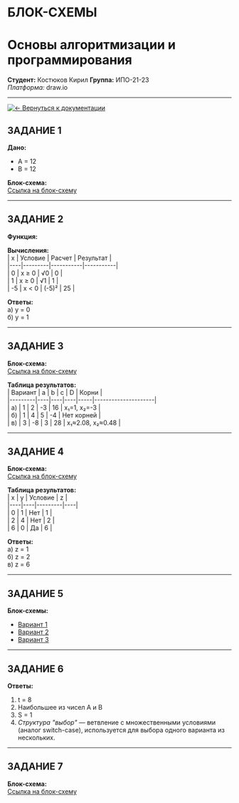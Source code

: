# БЛОК-СХЕМЫ
# Основы алгоритмизации и программирования 

**Студент:** Костюков Кирил 
**Группа:** ИПО-21-23  
*Платформа:* draw.io  

---
[![← Вернуться к документации](https://img.shields.io/badge/←_Вернуться_к_README-документации-8A2BE2)](https://github.com/Tednet-flame/-)

## ЗАДАНИЕ 1  
**Дано:**  
- A = 12  
- B = 12  

**Блок-схема:**  
[Ссылка на блок-схему](https://github.com/Tednet-flame/-/blob/main/%D0%B1%D0%BB%D0%BE%D0%BA-%D1%81%D1%85%D0%B5%D0%BC%D1%8B/%D0%B7%D0%B0%D0%B4%D0%B0%D0%BD%D0%B8%D0%B5%201.png)  

---

## ЗАДАНИЕ 2  
**Функция:**  

**Вычисления:**  
| x  | Условие | Расчет    | Результат |  
|----|---------|-----------|-----------|  
| 0  | x ≥ 0   | √0        | 0         |  
| 1  | x ≥ 0   | √1        | 1         |  
| -5 | x < 0   | (-5)²     | 25        |  

**Ответы:**  
а) y = 0  
б) y = 1  

---

## ЗАДАНИЕ 3  
**Блок-схема:**  
[Ссылка на блок-схему](https://github.com/Tednet-flame/-/blob/main/%D0%B1%D0%BB%D0%BE%D0%BA-%D1%81%D1%85%D0%B5%D0%BC%D1%8B/%D0%B7%D0%B0%D0%B4%D0%B0%D0%BD%D0%B8%D0%B5%203.png)  

**Таблица результатов:**  
| Вариант | a  | b  | c  | D   | Корни               |  
|---------|----|----|----|-----|---------------------|  
| а)      | 1  | 2  | -3 | 16  | x₁=1, x₂=-3         |  
| б)      | 1  | 4  | 5  | -4  | Нет корней          |  
| в)      | 3  | -8 | 3  | 28  | x₁≈2.08, x₂≈0.48    |  

---

## ЗАДАНИЕ 4  
**Блок-схема:**  
[Ссылка на блок-схему](https://github.com/Tednet-flame/-/blob/main/%D0%B1%D0%BB%D0%BE%D0%BA-%D1%81%D1%85%D0%B5%D0%BC%D1%8B/%D0%B7%D0%B0%D0%B4%D0%B0%D0%BD%D0%B8%D0%B5%204.png)  

**Таблица результатов:**  
| x  | y  | Условие | z  |  
|----|----|---------|----|  
| 0  | 1  | Нет     | 1  |  
| 2  | 4  | Нет     | 2  |  
| 6  | 0  | Да      | 6  |  

**Ответы:**  
а) z = 1  
б) z = 2  
в) z = 6  

---

## ЗАДАНИЕ 5  
**Блок-схемы:**  
- [Вариант 1](https://github.com/Tednet-flame/-/blob/main/%D0%B1%D0%BB%D0%BE%D0%BA-%D1%81%D1%85%D0%B5%D0%BC%D1%8B/%D0%B7%D0%B0%D0%B4%D0%B0%D0%BD%D0%B8%D0%B5%205%20%D0%B2%D0%B0%D1%80%D0%B8%D0%B0%D0%BD%D1%82%201.png)  
- [Вариант 2](https://github.com/Tednet-flame/-/blob/main/%D0%B1%D0%BB%D0%BE%D0%BA-%D1%81%D1%85%D0%B5%D0%BC%D1%8B/%D0%B7%D0%B0%D0%B4%D0%B0%D0%BD%D0%B8%D0%B5%205%20%D0%B2%D0%B0%D1%80%D0%B8%D0%B0%D0%BD%D1%82%202.png)  
- [Вариант 3](https://github.com/Tednet-flame/-/blob/main/%D0%B1%D0%BB%D0%BE%D0%BA-%D1%81%D1%85%D0%B5%D0%BC%D1%8B/%D0%B7%D0%B0%D0%B4%D0%B0%D0%BD%D0%B8%D0%B5%205%20%D0%B2%D0%B0%D1%80%D0%B8%D0%B0%D0%BD%D1%82%203.png)  

---

## ЗАДАНИЕ 6  
**Ответы:**  
1. t = 8  
2. Наибольшее из чисел A и B  
3. S = 1  
4. *Структура "выбор"* — ветвление с множественными условиями (аналог switch-case), используется для выбора одного варианта из нескольких.  

---

## ЗАДАНИЕ 7  
**Блок-схема:**  
[Ссылка на блок-схему](https://github.com/Tednet-flame/-/blob/main/%D0%B1%D0%BB%D0%BE%D0%BA-%D1%81%D1%85%D0%B5%D0%BC%D1%8B/%D0%B7%D0%B0%D0%B4%D0%B0%D0%BD%D0%B8%D0%B5%207.png)  
